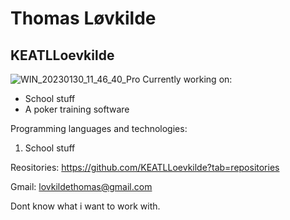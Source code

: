 # Thomas Løvkilde
## KEATLLoevkilde
![WIN_20230130_11_46_40_Pro](https://user-images.githubusercontent.com/113091149/215457719-39b36535-d1af-4693-8336-ea3c851cc3bf.jpg)
Currently working on:
* School stuff
* A poker training software


Programming languages and technologies:
1. School stuff

Reositories: https://github.com/KEATLLoevkilde?tab=repositories 

Gmail: lovkildethomas@gmail.com 

Dont know what i want to work with.

